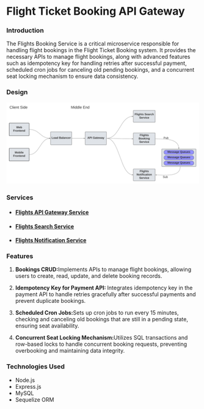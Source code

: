 # Flight Ticket Booking API Gateway


<h3>Introduction</h3>
<p>
    The Flights Booking Service is a critical microservice responsible for handling flight bookings in the Flight Ticket Booking system. It provides the necessary APIs to manage flight bookings, along with advanced features such as idempotency key for handling retries after successful payment, scheduled cron jobs for canceling old pending bookings, and a concurrent seat locking mechanism to ensure data consistency.
</p>


<h3>Design</h3>
<img src="/src/design.png" alt="project design"/>

<h3>Services</h3>
<ul>
<li>
<h4>
<a href="https://github.com/SanyamGoyal401/Flights-API-Gateway" target="_blank">Flights API Gateway Service</a></h4>
</li>
<li>
<h4>
<a href="https://github.com/SanyamGoyal401/Flights-Service" target="_blank">Flights Search Service</a></h4>
</li>
<li>
<h4>
<a href="https://github.com/SanyamGoyal401/Flights-Notification-Service" target="_blank">Flights Notification Service</a></h4>
</li>
</ul>

<h3>Features</h3>
<p>
<ol>
<li><p><b>Bookings CRUD:</b>Implements APIs to manage flight bookings, allowing users to create, read, update, and delete booking records.</p></li>
<li><p><b>Idempotency Key for Payment API: </b>Integrates idempotency key in the payment API to handle retries gracefully after successful payments and prevent duplicate bookings.</p></li>
<li><p><b>Scheduled Cron Jobs:</b>Sets up cron jobs to run every 15 minutes, checking and canceling old bookings that are still in a pending state, ensuring seat availability.</p></li>
<li><p><b>Concurrent Seat Locking Mechanism:</b>Utilizes SQL transactions and row-based locks to handle concurrent booking requests, preventing overbooking and maintaining data integrity.</p></li>
</ol>
</p>

<h3>Technologies Used</h3>
<ul>
<li>Node.js</li>
<li>Express.js</li>
<li>MySQL</li>
<li>Sequelize ORM</li>
</ul>

